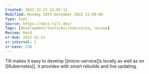 ```yaml
---
Created: 2022-12-21 21:07:12
Modified: Monday 20th December 2022 21:09:00
Type: tool
Source: https://docs.tilt.dev/
Tags: [development/tools/microservices, review]
Review: Hard
sr-due: 2022-12-21
sr-interval: 1
sr-ease: 230
---
```


Tilt makes it easy to develop [[micro-service]]s locally as well as on [[Kubernetes]]. It provides with smart rebuilds and live updating.